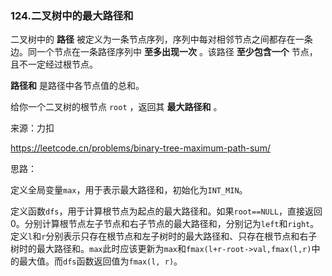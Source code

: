 ### 124.二叉树中的最大路径和

二叉树中的 **路径** 被定义为一条节点序列，序列中每对相邻节点之间都存在一条边。同一个节点在一条路径序列中 **至多出现一次** 。该路径 **至少包含一个** 节点，且不一定经过根节点。

**路径和** 是路径中各节点值的总和。

给你一个二叉树的根节点 `root` ，返回其 **最大路径和** 。

来源：力扣

https://leetcode.cn/problems/binary-tree-maximum-path-sum/



思路：

​		定义全局变量`max`，用于表示最大路径和，初始化为`INT_MIN`。

​		定义函数`dfs`，用于计算根节点为起点的最大路径和。如果`root==NULL`，直接返回0。分别计算根节点左子节点和右子节点的最大路径和，分别记为`left`和`right`。定义`l`和`r`分别表示只存在根节点和左子树时的最大路径和、只存在根节点和右子树时的最大路径和。`max`此时应该更新为`max`和`fmax(l+r-root->val,fmax(l,r)`中的最大值。而`dfs`函数返回值为`fmax(l, r)`。